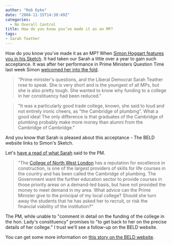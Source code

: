 ```yaml
---
author: "Rob Dyke"
date: "2004-11-15T14:30:49Z"
categories:
  - No Overall Control
title: How do you know you’ve made it as an MP?
tags:
- Sarah Teather
---
```

How do you know you've made it as an MP? When [Simon Hoggart features you in his Sketch](http://politics.guardian.co.uk/Columnists/Archive/0,9328,457368,00.html). It had taken our Sarah a little over a year to gain such acceptance. It was after her performance in Prime Ministers Question Time last week Simon [welcomed her into the fold](http://politics.guardian.co.uk/columnist/story/0,9321,1348271,00.html).

> "Prime minister's questions, and the Liberal Democrat Sarah Teather rose to speak. She is very short and is the youngest of all MPs, but she is also pretty tough. She wanted to know why funding to a college in her constituency had been reduced."
  
> "It was a particularly good trade college, known, she said to loud and not entirely ironic cheers, as "the Cambridge of plumbing". What a good idea! The only difference is that graduates of the Cambridge of plumbing probably make more money than alumni from the Cambridge of Cambridge."

And you know that Sarah is pleased about this acceptance - The BELD website links to Simon's Sketch.

Let's [have a read of what Sarah](http://www.publications.parliament.uk/pa/cm200304/cmhansrd/cm041110/debtext/41110-03.htm#41110-03_wqn3) said to the PM.

> "The [College of North West London](http://www.cnwl.ac.uk/) has a reputation for excellence in construction, is one of the largest providers of skills for life courses in the country and has been called the Cambridge of plumbing. The Government want the further education sector to provide courses in those priority areas on a demand-led basis, but have not provided the money to meet demand in my area. What advice can the Prime Minister give to the principal of my local college? Should she turn away the students that he has asked her to recruit, or risk the financial viability of the institution?"

The PM, while unable to "comment in detail on the funding of the college in the hon. Lady's constituency" promises to "to get back to her on the precise details of her college." I trust we'll see a follow-up on the BELD website.

You can get some more information on [this story on the BELD website](http://www.brentlibdems.org.uk/news/168.html).

